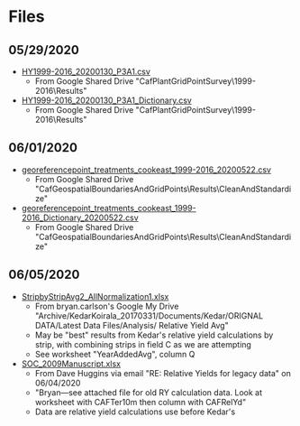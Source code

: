 # Files

## 05/29/2020

* [HY1999-2016_20200130_P3A1.csv](HY1999-2016_20200130_P3A1.csv)
  * From Google Shared Drive "CafPlantGridPointSurvey\1999-2016\Results"
* [HY1999-2016_20200130_P3A1_Dictionary.csv](HY1999-2016_20200130_P3A1_Dictionary.csv)
  * From Google Shared Drive "CafPlantGridPointSurvey\1999-2016\Results"

## 06/01/2020

* [georeferencepoint_treatments_cookeast_1999-2016_20200522.csv](georeferencepoint_treatments_cookeast_1999-2016_20200522.csv)
  * From Google Shared Drive "CafGeospatialBoundariesAndGridPoints\Results\CleanAndStandardize"
* [georeferencepoint_treatments_cookeast_1999-2016_Dictionary_20200522.csv](georeferencepoint_treatments_cookeast_1999-2016_Dictionary_20200522.csv)
  * From Google Shared Drive "CafGeospatialBoundariesAndGridPoints\Results\CleanAndStandardize"
  
## 06/05/2020

* [StripbyStripAvg2_AllNormalization1.xlsx](StripbyStripAvg2_AllNormalization1.xlsx)
  * From bryan.carlson's Google My Drive "Archive/KedarKoirala_20170331/Documents/Kedar/ORIGNAL DATA/Latest Data Files/Analysis/ Relative Yield Avg"
  * May be "best" results from Kedar's relative yield calculations by strip, with combining strips in field C as we are attempting
  * See worksheet "YearAddedAvg", column Q
* [SOC_2009Manuscript.xlsx](SOC_2009Manuscript.xlsx)
  * From Dave Huggins via email "RE: Relative Yields for legacy data" on 06/04/2020
  * "Bryan—see attached file for old RY calculation data. Look at worksheet with CAFTer10m then column with CAFRelYd"
  * Data are relative yield calculations use before Kedar's

